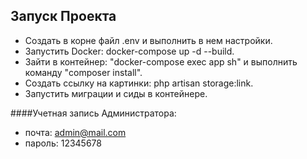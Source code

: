 ## Запуск Проекта


- Создать в корне файл .env и выполнить в нем настройки.
- Запустить Docker: docker-compose up -d --build.
- Зайти в контейнер: "docker-compose exec app sh" и выполнить команду "composer install".
- Создать ссылку на картинки: php artisan storage:link.
- Запустить миграции и сиды в контейнере.

####Учетная запись Администратора:
- почта: admin@mail.com
- пароль: 12345678
